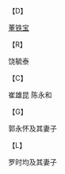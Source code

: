 【D】

[董铁宝](https://github.com/fxjnb/fxjnb/blob/master/C/%E8%91%A3%E9%93%81%E5%AE%9D.md)

【R】

饶毓泰

【C】

崔雄昆 陈永和 

【G】

郭永怀及其妻子

【L】

罗时均及其妻子
